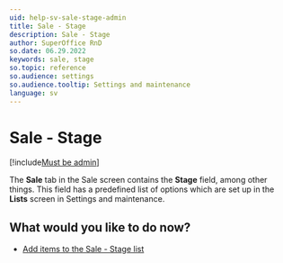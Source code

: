 ```yaml
---
uid: help-sv-sale-stage-admin
title: Sale - Stage
description: Sale - Stage
author: SuperOffice RnD
so.date: 06.29.2022
keywords: sale, stage
so.topic: reference
so.audience: settings
so.audience.tooltip: Settings and maintenance
language: sv
---
```


# Sale - Stage

[!include[Must be admin](../../../learn/includes/req-admin.md)]

The **Sale** tab in the Sale screen contains the **Stage** field, among other things. This field has a predefined list of options which are set up in the **Lists** screen in Settings and maintenance.

## What would you like to do now?

* [Add items to the Sale - Stage list][1]

<!-- Referenced links -->
[1]: ../../../admin/lists/learn/sale-stage.md

<!-- Referenced images -->

